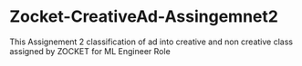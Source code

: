 # Zocket-CreativeAd-Assingemnet2
This Assignement 2 classification of ad into creative and non creative class assigned by ZOCKET for ML Engineer Role
